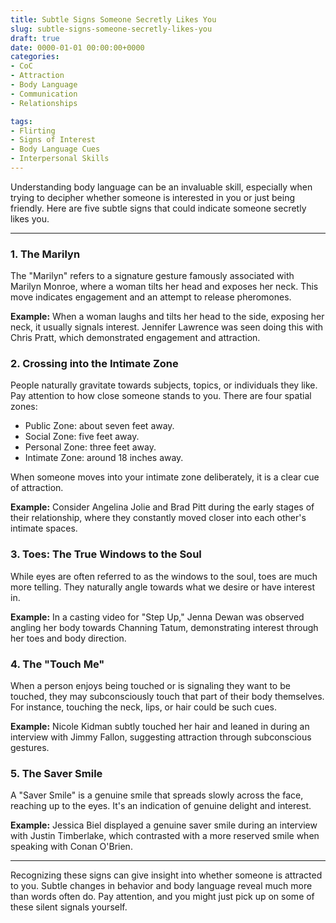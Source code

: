 ```yaml
---
title: Subtle Signs Someone Secretly Likes You
slug: subtle-signs-someone-secretly-likes-you
draft: true
date: 0000-01-01 00:00:00+0000
categories:
- CoC
- Attraction
- Body Language
- Communication
- Relationships

tags:
- Flirting
- Signs of Interest
- Body Language Cues
- Interpersonal Skills
---
```


Understanding body language can be an invaluable skill, especially when trying to decipher whether someone is interested in you or just being friendly. Here are five subtle signs that could indicate someone secretly likes you.

---

### 1. The Marilyn

The "Marilyn" refers to a signature gesture famously associated with Marilyn Monroe, where a woman tilts her head and exposes her neck. This move indicates engagement and an attempt to release pheromones.

**Example:** When a woman laughs and tilts her head to the side, exposing her neck, it usually signals interest. Jennifer Lawrence was seen doing this with Chris Pratt, which demonstrated engagement and attraction.

### 2. Crossing into the Intimate Zone

People naturally gravitate towards subjects, topics, or individuals they like. Pay attention to how close someone stands to you. There are four spatial zones:

- Public Zone: about seven feet away.
- Social Zone: five feet away.
- Personal Zone: three feet away.
- Intimate Zone: around 18 inches away.

When someone moves into your intimate zone deliberately, it is a clear cue of attraction.

**Example:** Consider Angelina Jolie and Brad Pitt during the early stages of their relationship, where they constantly moved closer into each other's intimate spaces.

### 3. Toes: The True Windows to the Soul

While eyes are often referred to as the windows to the soul, toes are much more telling. They naturally angle towards what we desire or have interest in.

**Example:** In a casting video for "Step Up," Jenna Dewan was observed angling her body towards Channing Tatum, demonstrating interest through her toes and body direction.

### 4. The "Touch Me"

When a person enjoys being touched or is signaling they want to be touched, they may subconsciously touch that part of their body themselves. For instance, touching the neck, lips, or hair could be such cues.

**Example:** Nicole Kidman subtly touched her hair and leaned in during an interview with Jimmy Fallon, suggesting attraction through subconscious gestures.

### 5. The Saver Smile

A "Saver Smile" is a genuine smile that spreads slowly across the face, reaching up to the eyes. It's an indication of genuine delight and interest.

**Example:** Jessica Biel displayed a genuine saver smile during an interview with Justin Timberlake, which contrasted with a more reserved smile when speaking with Conan O'Brien.

---

Recognizing these signs can give insight into whether someone is attracted to you. Subtle changes in behavior and body language reveal much more than words often do. Pay attention, and you might just pick up on some of these silent signals yourself.
